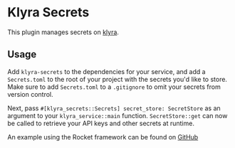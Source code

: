 # Klyra Secrets
This plugin manages secrets on [klyra](https://www.klyra.rs).

## Usage
Add `klyra-secrets` to the dependencies for your service, and add a `Secrets.toml` to the root of your project
with the secrets you'd like to store. Make sure to add `Secrets.toml` to a `.gitignore` to omit your secrets from version control.

Next, pass `#[klyra_secrets::Secrets] secret_store: SecretStore` as an argument to your `klyra_service::main` function.
`SecretStore::get` can now be called to retrieve your API keys and other secrets at runtime.

An example using the Rocket framework can be found on [GitHub](https://github.com/klyra-hq/klyra/tree/main/examples/rocket/secrets)
